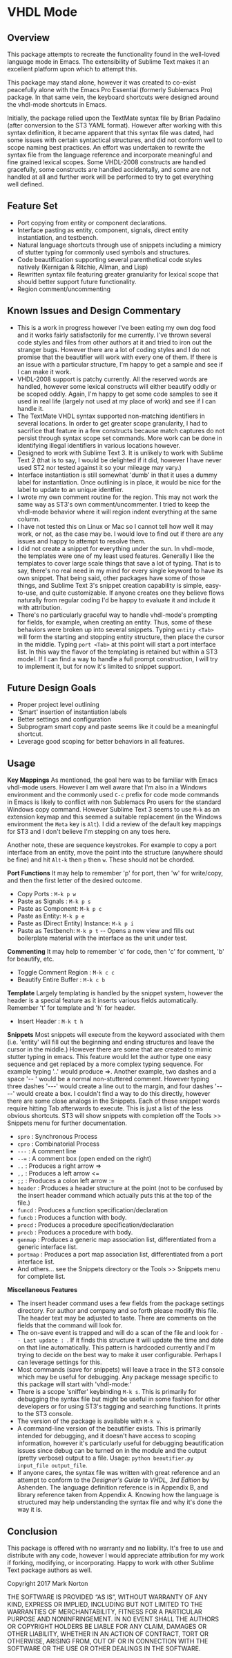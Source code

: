 VHDL Mode
=========

Overview
--------
This package attempts to recreate the functionality found in the well-loved language mode in Emacs.  The extensibility of Sublime Text makes it an excellent platform upon which to attempt this.

This package may stand alone, however it was created to co-exist peacefully alone with the Emacs Pro Essential (formerly Sublemacs Pro) package.  In that same vein, the keyboard shortcuts were designed around the vhdl-mode shortcuts in Emacs.

Initially, the package relied upon the TextMate syntax file by Brian Padalino (after conversion to the ST3 YAML format).  However after working with this syntax definition, it became apparent that this syntax file was dated, had some issues with certain syntactical structures, and did not conform well to scope naming best practices.  An effort was undertaken to rewrite the syntax file from the language reference and incorporate meaningful and fine grained lexical scopes.  Some VHDL-2008 constructs are handled gracefully, some constructs are handled accidentally, and some are not handled at all and further work will be performed to try to get everything well defined.

Feature Set
-----------
* Port copying from entity or component declarations.
* Interface pasting as entity, component, signals, direct entity instantiation, and testbench.
* Natural language shortcuts through use of snippets including a mimicry of stutter typing for commonly used symbols and structures.
* Code beautification supporting several parenthetical code styles natively (Kernigan & Ritchie, Allman, and Lisp)
* Rewritten syntax file featuring greater granularity for lexical scope that should better support future functionality.
* Region comment/uncommenting

Known Issues and Design Commentary
----------------------------------
* This is a work in progress however I've been eating my own dog food and it works fairly satisfactorily for me currently.  I've thrown several code styles and files from other authors at it and tried to iron out the stranger bugs.  However there are a lot of coding styles and I do not promise that the beautifier will work with every one of them.  If there is an issue with a particular structure, I'm happy to get a sample and see if I can make it work.
* VHDL-2008 support is patchy currently.  All the reserved words are handled, however some lexical constructs will either beautify oddly or be scoped oddly.  Again, I'm happy to get some code samples to see it used in real life (largely not used at my place of work) and see if I can handle it.
* The TextMate VHDL syntax supported non-matching identifiers in several locations.  In order to get greater scope granularity, I had to sacrifice that feature in a few constructs because match captures do not persist through syntax scope set commands.  More work can be done in identifying illegal identifiers in various locations however.
* Designed to work with Sublime Text 3.  It is unlikely to work with Sublime Text 2 (that is to say, I would be delighted if it did, however I have never used ST2 nor tested against it so your mileage may vary.)
* Interface instantiation is still somewhat 'dumb' in that it uses a dummy label for instantiation.  Once outlining is in place, it would be nice for the label to update to an unique identfier.
* I wrote my own comment routine for the region.  This may not work the same way as ST3's own comment/uncommenter.  I tried to keep the vhdl-mode behavior where it will region indent everything at the same column.
* I have not tested this on Linux or Mac so I cannot tell how well it may work, or not, as the case may be.  I would love to find out if there are any issues and happy to attempt to resolve them.
* I did not create a snippet for everything under the sun.  In vhdl-mode, the templates were one of my least used features.  Generally I like the templates to cover large scale things that save a lot of typing.  That is to say, there's no real need in my mind for every single keyword to have its own snippet.  That being said, other packages have some of those things, and Sublime Text 3's snippet creation capability is simple, easy-to-use, and quite customizable.  If anyone creates one they believe flows naturally from regular coding I'd be happy to evaluate it and include it with attribution.
* There's no particularly graceful way to handle vhdl-mode's prompting for fields, for example, when creating an entity.  Thus, some of these behaviors were broken up into several snippets.  Typing `entity <Tab>` will form the starting and stopping entity structure, then place the cursor in the middle.  Typing `port <Tab>` at this point will start a port interface list.  In this way the flavor of the templating is retained but within a ST3 model.  If I can find a way to handle a full prompt construction, I will try to implement it, but for now it's limited to snippet support.

Future Design Goals
-------------------
* Proper project level outlining
* 'Smart' insertion of instantiation labels
* Better settings and configuration
* Subprogram smart copy and paste seems like it could be a meaningful shortcut.
* Leverage good scoping for better behaviors in all features.

Usage
-----
**Key Mappings**
As mentioned, the goal here was to be familiar with Emacs vhdl-mode users.  However I am well aware that I'm also in a Windows environment and the commonly used `C-c` prefix for code mode commands in Emacs is likely to conflict with non Sublemacs Pro users for the standard Windows copy command.  However Sublime Text 3 seems to use `M-k` as an extension keymap and this seemed a suitable replacement (in the Windows environment the `Meta` key is `Alt`).  I did a review of the default key mappings for ST3 and I don't believe I'm stepping on any toes here.

Another note, these are sequence keystrokes.  For example to copy a port interface from an entity, move the point into the structure (anywhere should be fine) and hit `Alt-k` then `p` then `w`.  These should not be chorded.

**Port Functions**
It may help to remember 'p' for port, then 'w' for write/copy, and then the first letter of the desired outcome.
* Copy Ports : `M-k p w`
* Paste as Signals : `M-k p s`
* Paste as Component: `M-k p c`
* Paste as Entity: `M-k p e`
* Paste as (Direct Entity) Instance: `M-k p i`
* Paste as Testbench: `M-k p t` -- Opens a new view and fills out boilerplate material with the interface as the unit under test.

**Commenting**
It may help to remember 'c' for code, then 'c' for comment, 'b' for beautify, etc.
* Toggle Comment Region : `M-k c c`
* Beautify Entire Buffer : `M-k c b`

**Template**
Largely templating is handled by the snippet system, however the header is a special feature as it inserts various fields automatically.  Remember 't' for template and 'h' for header.
* Insert Header : `M-k t h`

**Snippets**
Most snippets will execute from the keyword associated with them (i.e. 'entity' will fill out the beginning and ending structures and leave the cursor in the middle.)  However there are some that are created to mimic stutter typing in emacs.  This feature would let the author type one easy sequence and get replaced by a more complex typing sequence.  For example typing '..' would produce =>.  Another example, two dashes and a space '-- ' would be a normal non-stuttered comment.  However typing three dashes '---' would create a line out to the margin, and four dashes '----' would create a box.  I couldn't find a way to do this directly, however there are some close analogs in the Snippets.  Each of these snippet words require hitting Tab afterwards to execute.  This is just a list of the less obvious shortcuts.  ST3 will show snippets with completion off the Tools >> Snippets menu for further documentation.
* `spro` : Synchronous Process
* `cpro` : Combinatorial Process
* `---` : A comment line
* `--=` : A comment box (open ended on the right)
* `..` : Produces a right arrow =>
* `,,` : Produces a left arrow <=
* `;;` : Produces a colon left arrow :=
* `header` : Produces a header structure at the point (not to be confused by the insert header command which actually puts this at the top of the file.)
* `funcd` : Produces a function specification/declaration
* `funcb` : Produces a function with body.
* `procd` : Produces a procedure specification/declaration
* `procb` : Produces a procedure with body.
* `genmap` : Produces a generic map association list, differentiated from a generic interface list.
* `portmap` : Produces a port map association list, differentiated from a port interface list.
* And others... see the Snippets directory or the Tools >> Snippets menu for complete list.

**Miscellaneous Features**

* The insert header command uses a few fields from the package settings directory.  For author and company and so forth please modify this file.  The header text may be adjusted to taste.  There are comments on the fields that the command will look for.
* The on-save event is trapped and will do a scan of the file and look for `-- Last update : `.  If it finds this structure it will update the time and date on that line automatically.  This pattern is hardcoded currently and I'm trying to decide on the best way to make it user configurable.  Perhaps I can leverage settings for this.
* Most commands (save for snippets) will leave a trace in the ST3 console which may be useful for debugging.  Any package message specific to this package will start with 'vhdl-mode:'
* There is a scope 'sniffer' keybinding `M-k s`.  This is primarily for debugging the syntax file but might be useful in some fashion for other developers or for using ST3's tagging and searching functions.  It prints to the ST3 console.
* The version of the package is available with `M-k v`.
* A command-line version of the beautifier exists.  This is primarily intended for debugging, and it doesn't have access to scoping information, however it's particularly useful for debugging beautification issues since debug can be turned on in the module and the output (pretty verbose) output to a file.  Usage: `python beautifier.py input_file output_file`.
* If anyone cares, the syntax file was written with great reference and an attempt to conform to the _Designer's Guide to VHDL, 3rd Edition_ by Ashenden.  The language definition reference is in Appendix B, and library reference taken from Appendix A.  Knowing how the language is structured may help understanding the syntax file and why it's done the way it is.

Conclusion
----------
This package is offered with no warranty and no liability.  It's free to use and distribute with any code, however I would appreciate attribution for my work if forking, modifying, or incorporating.  Happy to work with other Sublime Text package authors as well.

Copyright 2017 Mark Norton

THE SOFTWARE IS PROVIDED “AS IS”, WITHOUT WARRANTY OF ANY KIND, EXPRESS OR IMPLIED, INCLUDING BUT NOT LIMITED TO THE WARRANTIES OF MERCHANTABILITY, FITNESS FOR A PARTICULAR PURPOSE AND NONINFRINGEMENT. IN NO EVENT SHALL THE AUTHORS OR COPYRIGHT HOLDERS BE LIABLE FOR ANY CLAIM, DAMAGES OR OTHER LIABILITY, WHETHER IN AN ACTION OF CONTRACT, TORT OR OTHERWISE, ARISING FROM, OUT OF OR IN CONNECTION WITH THE SOFTWARE OR THE USE OR OTHER DEALINGS IN THE SOFTWARE.
